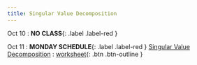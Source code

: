 ```yaml
---
title: Singular Value Decomposition
---
```


Oct 10 
: **NO CLASS**{: .label .label-red } 

Oct 11 
: **MONDAY SCHEDULE**{: .label .label-red } [Singular Value Decomposition](#) 
  : [worksheet](https://raw.githubusercontent.com/gallettilance/CS506-Fall2022/master/worksheets/worksheet_08.ipynb){: .btn .btn-outline } 

